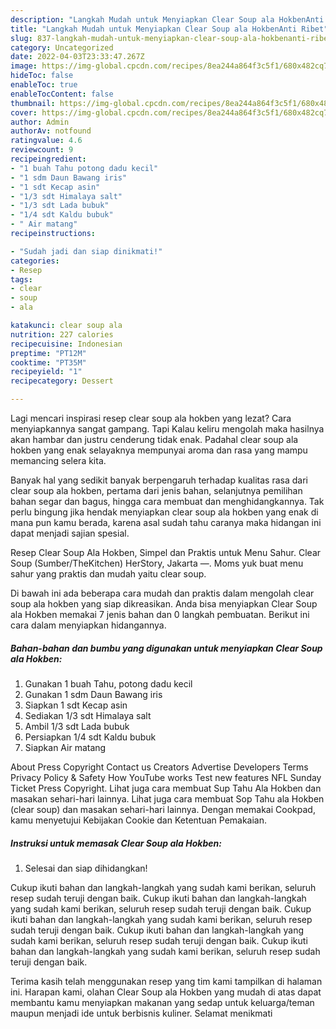 ```yaml
---
description: "Langkah Mudah untuk Menyiapkan Clear Soup ala HokbenAnti Ribet"
title: "Langkah Mudah untuk Menyiapkan Clear Soup ala HokbenAnti Ribet"
slug: 837-langkah-mudah-untuk-menyiapkan-clear-soup-ala-hokbenanti-ribet
category: Uncategorized
date: 2022-04-03T23:33:47.267Z
image: https://img-global.cpcdn.com/recipes/8ea244a864f3c5f1/680x482cq70/clear-soup-ala-hokben-foto-resep-utama.jpg
hideToc: false
enableToc: true
enableTocContent: false
thumbnail: https://img-global.cpcdn.com/recipes/8ea244a864f3c5f1/680x482cq70/clear-soup-ala-hokben-foto-resep-utama.jpg
cover: https://img-global.cpcdn.com/recipes/8ea244a864f3c5f1/680x482cq70/clear-soup-ala-hokben-foto-resep-utama.jpg
author: Admin
authorAv: notfound
ratingvalue: 4.6
reviewcount: 9
recipeingredient:
- "1 buah Tahu potong dadu kecil"
- "1 sdm Daun Bawang iris"
- "1 sdt Kecap asin"
- "1/3 sdt Himalaya salt"
- "1/3 sdt Lada bubuk"
- "1/4 sdt Kaldu bubuk"
- " Air matang"
recipeinstructions:

- "Sudah jadi dan siap dinikmati!"
categories:
- Resep
tags:
- clear
- soup
- ala

katakunci: clear soup ala 
nutrition: 227 calories
recipecuisine: Indonesian
preptime: "PT12M"
cooktime: "PT35M"
recipeyield: "1"
recipecategory: Dessert

---
```



Lagi mencari inspirasi resep clear soup ala hokben yang lezat? Cara menyiapkannya sangat gampang. Tapi Kalau keliru mengolah maka hasilnya akan hambar dan justru cenderung tidak enak. Padahal clear soup ala hokben yang enak selayaknya mempunyai aroma dan rasa yang mampu memancing selera kita.


Banyak hal yang sedikit banyak berpengaruh terhadap kualitas rasa dari clear soup ala hokben, pertama dari jenis bahan, selanjutnya pemilihan bahan segar dan bagus, hingga cara membuat dan menghidangkannya. Tak perlu bingung jika hendak menyiapkan clear soup ala hokben yang enak di mana pun kamu berada, karena asal sudah tahu caranya maka hidangan ini dapat menjadi sajian spesial.

Resep Clear Soup Ala Hokben, Simpel dan Praktis untuk Menu Sahur. Clear Soup (Sumber/TheKitchen) HerStory, Jakarta —. Moms yuk buat menu sahur yang praktis dan mudah yaitu clear soup.


Di bawah ini ada beberapa cara mudah dan praktis dalam mengolah clear soup ala hokben yang siap dikreasikan. Anda bisa menyiapkan Clear Soup ala Hokben memakai 7 jenis bahan dan 0 langkah pembuatan. Berikut ini cara dalam menyiapkan hidangannya.

<!--inarticleads1-->

##### Bahan-bahan dan bumbu yang digunakan untuk menyiapkan Clear Soup ala Hokben:

1. Gunakan 1 buah Tahu, potong dadu kecil
1. Gunakan 1 sdm Daun Bawang iris
1. Siapkan 1 sdt Kecap asin
1. Sediakan 1/3 sdt Himalaya salt
1. Ambil 1/3 sdt Lada bubuk
1. Persiapkan 1/4 sdt Kaldu bubuk
1. Siapkan  Air matang


About Press Copyright Contact us Creators Advertise Developers Terms Privacy Policy &amp; Safety How YouTube works Test new features NFL Sunday Ticket Press Copyright. Lihat juga cara membuat Sup Tahu Ala Hokben dan masakan sehari-hari lainnya. Lihat juga cara membuat Sop Tahu ala Hokben (clear soup) dan masakan sehari-hari lainnya. Dengan memakai Cookpad, kamu menyetujui Kebijakan Cookie dan Ketentuan Pemakaian. 

<!--inarticleads2-->

##### Instruksi untuk memasak Clear Soup ala Hokben:


1. Selesai dan siap dihidangkan!

Cukup ikuti bahan dan langkah-langkah yang sudah kami berikan, seluruh resep sudah teruji dengan baik. Cukup ikuti bahan dan langkah-langkah yang sudah kami berikan, seluruh resep sudah teruji dengan baik. Cukup ikuti bahan dan langkah-langkah yang sudah kami berikan, seluruh resep sudah teruji dengan baik. Cukup ikuti bahan dan langkah-langkah yang sudah kami berikan, seluruh resep sudah teruji dengan baik. Cukup ikuti bahan dan langkah-langkah yang sudah kami berikan, seluruh resep sudah teruji dengan baik. 

Terima kasih telah menggunakan resep yang tim kami tampilkan di halaman ini. Harapan kami, olahan Clear Soup ala Hokben yang mudah di atas dapat membantu kamu menyiapkan makanan yang sedap untuk keluarga/teman maupun menjadi ide untuk berbisnis kuliner. Selamat menikmati
